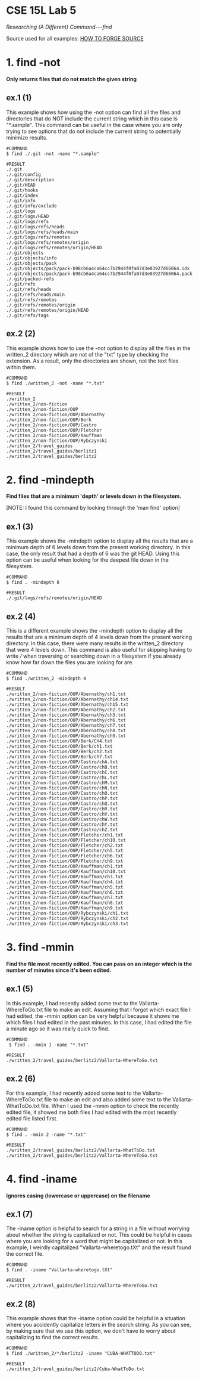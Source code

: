 # CSE 15L Lab 5

*Researching (A Different) Command---find*

Source used for all examples: [HOW TO FORGE SOURCE](https://www.howtoforge.com/tutorial/linux-find-command/)

# 1. find -not
**Only returns files that do not match the given string**

## ex.1 (1)
This example shows how using the -not option can find all the files and directories that do NOT include the current string which in this case is "*.sample". This command can be useful in the case where you are only trying to see options that do not include the current string to potentially minimize results.
```
#COMMAND
$ find ./.git -not -name "*.sample"

#RESULT
./.git
./.git/config
./.git/description
./.git/HEAD
./.git/hooks
./.git/index
./.git/info
./.git/info/exclude
./.git/logs
./.git/logs/HEAD
./.git/logs/refs
./.git/logs/refs/heads
./.git/logs/refs/heads/main
./.git/logs/refs/remotes
./.git/logs/refs/remotes/origin
./.git/logs/refs/remotes/origin/HEAD
./.git/objects
./.git/objects/info
./.git/objects/pack
./.git/objects/pack/pack-b98cb6a4ca64cc7b2944f0fa07d3e03927d66064.idx
./.git/objects/pack/pack-b98cb6a4ca64cc7b2944f0fa07d3e03927d66064.pack
./.git/packed-refs
./.git/refs
./.git/refs/heads
./.git/refs/heads/main
./.git/refs/remotes
./.git/refs/remotes/origin
./.git/refs/remotes/origin/HEAD
./.git/refs/tags
```

## ex.2 (2)
This example shows how to use the -not option to display all the files in the written_2 directory which are not of the "txt" type by checking the extension. As a result, only the directories are shown, not the text files within them.
```
#COMMAND
$ find ./written_2 -not -name "*.txt"

#RESULT
./written_2
./written_2/non-fiction
./written_2/non-fiction/OUP
./written_2/non-fiction/OUP/Abernathy
./written_2/non-fiction/OUP/Berk
./written_2/non-fiction/OUP/Castro
./written_2/non-fiction/OUP/Fletcher
./written_2/non-fiction/OUP/Kauffman
./written_2/non-fiction/OUP/Rybczynski
./written_2/travel_guides
./written_2/travel_guides/berlitz1
./written_2/travel_guides/berlitz2
```

# 2. find -mindepth <NUM>
**Find files that are a minimum 'depth' or levels down in the filesystem.**

[NOTE: I found this command by looking through the 'man find' option]
 

## ex.1 (3)
This example shows the -mindepth option to display all the results that are a minimum depth of 6 levels down from the present working directory. In this case, the only result that had a depth of 6 was the git HEAD. Using this option can be useful when looking for the deepest file down in the filesystem.
```
#COMMAND
$ find . -mindepth 6

#RESULT
./.git/logs/refs/remotes/origin/HEAD
```

## ex.2 (4)
This is a different example shows the -mindepth option to display all the results that are a minimum depth of 4 levels down from the present working directory. In this case, there were many results in the written_2 directory that were 4 levels down. This command is also useful for skipping having to write */* when traversing or searching down in a filesystem if you already know how far down the files you are looking for are.
```
#COMMAND
$ find ./written_2 -mindepth 4

#RESULT
./written_2/non-fiction/OUP/Abernathy/ch1.txt
./written_2/non-fiction/OUP/Abernathy/ch14.txt
./written_2/non-fiction/OUP/Abernathy/ch15.txt
./written_2/non-fiction/OUP/Abernathy/ch2.txt
./written_2/non-fiction/OUP/Abernathy/ch3.txt
./written_2/non-fiction/OUP/Abernathy/ch6.txt
./written_2/non-fiction/OUP/Abernathy/ch7.txt
./written_2/non-fiction/OUP/Abernathy/ch8.txt
./written_2/non-fiction/OUP/Abernathy/ch9.txt
./written_2/non-fiction/OUP/Berk/CH4.txt
./written_2/non-fiction/OUP/Berk/ch1.txt
./written_2/non-fiction/OUP/Berk/ch2.txt
./written_2/non-fiction/OUP/Berk/ch7.txt
./written_2/non-fiction/OUP/Castro/chA.txt
./written_2/non-fiction/OUP/Castro/chB.txt
./written_2/non-fiction/OUP/Castro/chC.txt
./written_2/non-fiction/OUP/Castro/chL.txt
./written_2/non-fiction/OUP/Castro/chM.txt
./written_2/non-fiction/OUP/Castro/chN.txt
./written_2/non-fiction/OUP/Castro/chO.txt
./written_2/non-fiction/OUP/Castro/chP.txt
./written_2/non-fiction/OUP/Castro/chQ.txt
./written_2/non-fiction/OUP/Castro/chR.txt
./written_2/non-fiction/OUP/Castro/chV.txt
./written_2/non-fiction/OUP/Castro/chW.txt
./written_2/non-fiction/OUP/Castro/chY.txt
./written_2/non-fiction/OUP/Castro/chZ.txt
./written_2/non-fiction/OUP/Fletcher/ch1.txt
./written_2/non-fiction/OUP/Fletcher/ch10.txt
./written_2/non-fiction/OUP/Fletcher/ch2.txt
./written_2/non-fiction/OUP/Fletcher/ch5.txt
./written_2/non-fiction/OUP/Fletcher/ch6.txt
./written_2/non-fiction/OUP/Fletcher/ch9.txt
./written_2/non-fiction/OUP/Kauffman/ch1.txt
./written_2/non-fiction/OUP/Kauffman/ch10.txt
./written_2/non-fiction/OUP/Kauffman/ch3.txt
./written_2/non-fiction/OUP/Kauffman/ch4.txt
./written_2/non-fiction/OUP/Kauffman/ch5.txt
./written_2/non-fiction/OUP/Kauffman/ch6.txt
./written_2/non-fiction/OUP/Kauffman/ch7.txt
./written_2/non-fiction/OUP/Kauffman/ch8.txt
./written_2/non-fiction/OUP/Kauffman/ch9.txt
./written_2/non-fiction/OUP/Rybczynski/ch1.txt
./written_2/non-fiction/OUP/Rybczynski/ch2.txt
./written_2/non-fiction/OUP/Rybczynski/ch3.txt
```

# 3. find -mmin <MIN>
**Find the file most recently edited. You can pass on an integer <MIN> which is the number of minutes since it's been edited.**

## ex.1 (5)
In this example, I had recently added some text to the Vallarta-WhereToGo.txt file to make an edit. Assuming that I forgot which exact file I had edited, the -mmin option can be very helpful because it shows me which files I had edited in the past <MIN> minutes. In this case, I had edited the file a minute ago so it was really quick to find.
```
#COMMAND
 $ find . -mmin 1 -name "*.txt"

#RESULT
./written_2/travel_guides/berlitz2/Vallarta-WhereToGo.txt
```

## ex.2 (6)
For this example, I had recently added some text to the Vallarta-WhereToGo.txt file to make an edit and also added some text to the Vallarta-WhatToDo.txt file. When I used the -mmin option to check the recently edited file, it showed me both files I had edited with the most recently edited file listed first. 
```
#COMMAND
$ find . -mmin 2 -name "*.txt"

#RESULT
./written_2/travel_guides/berlitz2/Vallarta-WhatToDo.txt
./written_2/travel_guides/berlitz2/Vallarta-WhereToGo.txt
```

# 4. find -iname
**Ignores casing (lowercase or uppercase) on the filename**

## ex.1 (7)
The -iname option is helpful to search for a string in a file without worrying about whether the string is capitalized or not. This could be helpful in cases where you are looking for a word that might be capitalized or not. In this example, I weirdly capitalized "Vallarta-wheretogo.tXt" and the result found the correct file. 
```
#COMMAND
$ find . -iname "Vallarta-wheretogo.tXt"

#RESULT
./written_2/travel_guides/berlitz2/Vallarta-WhereToGo.txt
```

## ex.2 (8)
This example shows that the -iname option could be helpful in a situation where you accidently capitalize letters in the search string. As you can see, by making sure that we use this option, we don't have to worry about capitalizing to find the correct results. 
```
#COMMAND
$ find ./written_2/*/berlitz2 -iname "CUBA-WHATTODO.txt"

#RESULT
./written_2/travel_guides/berlitz2/Cuba-WhatToDo.txt
```
